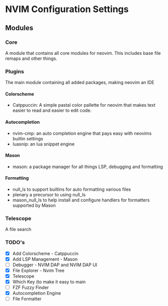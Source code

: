 # NVIM Configuration Settings

## Modules

### Core

A module that contains all core modules for neovim. This includes base file remaps and other things.

### Plugins

The main module containing all added packages, making neovim an IDE

#### Colorscheme

- Catppuccin: A simple pastal color pallette for neovim that makes text easier to read and easier to edit code.

#### Autocompletion

- nvim-cmp: an auto completion engine that pays easy with neovims builtin settings
- luasnip: an lua snippet engine

#### Mason

- mason: a package manager for all things LSP, debugging and formatting

#### Formatting

- null_ls to support builtins for auto formatting various files
- plenary a precursor to using null_ls
- mason_null_ls to help install and configure handlers for formatters supported by Mason

### Telescope

A file search

### TODO's

- [x] Add Colorscheme - Catppuccin
- [x] Add LSP Management - Mason
- [ ] Debugger - NVIM DAP and NVIM DAP UI
- [x] File Explorer - Nvim Tree
- [x] Telescope
- [x] Which Key (to make it easy to main
- [ ] FZF Fuzzy Finder
- [x] Autocompletion Engine
- [ ] File Formatter

